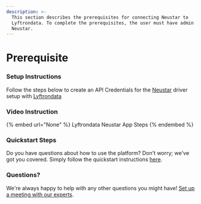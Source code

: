 ```yaml
---
description: >-
  This section describes the prerequisites for connecting Neustar to
  Lyftrondata. To complete the prerequisites, the user must have admin access to
  Neustar.
---
```


# Prerequisite

<mark style="color:blue;"></mark>

### Setup Instructions

Follow the steps below to create an API Credentials for the [Neustar](None) driver setup with [Lyftrondata](https://www.lyftrondata.com)

### Video Instruction

{% embed url="None" %}
Lyftrondata Neustar App Steps
{% endembed %}

### Quickstart Steps

Do you have questions about how to use the platform? Don't worry; we've got you covered. Simply follow the quickstart instructions [here](README.md).

### Questions? <a href="#questions" id="questions"></a>

We're always happy to help with any other questions you might have! [Set up a meeting with our experts](https://www.lyftrondata.com/book-a-meeting/).

